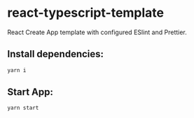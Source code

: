 # react-typescript-template

React Create App template with configured ESlint and Prettier.

## Install dependencies:

```sh
yarn i
```

## Start App:

```sh
yarn start
```
